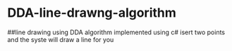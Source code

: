 # DDA-line-drawng-algorithm
##line drawing using DDA algorithm implemented using c#
isert two points and the syste will draw a line for you
